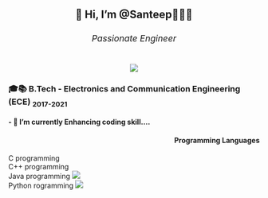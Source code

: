  <h2 align="center">👋 Hi, I’m @Santeep👨🏽‍💻 <sub><h6>Passionate Engineer</h6></sub></h2>
 <p align="center"> <img src="https://github-readme-stats.vercel.app/api?username=Santeep&show_icons=true&theme=gotham"></p>
 <h3 align="left">🎓📚 B.Tech -<strong> Electronics and Communication Engineering (ECE) </strong><sub>2017-2021</sub></h3>
<!-- <p align="center"><img src="cropped-fnewbko11.jpg" width=500px></p>-->
<h4>- 🌱 I’m currently Enhancing coding skill....</h4>
<h4 align="Right">Programming Languages</h4>
<div>C programming</div>
<div>C++ programming</div>
<div>Java programming  <img src="https://img.shields.io/badge/Java-ED8B00?style=for-the-badge&logo=java&logoColor=white"></div>
<div>Python rogramming <img src="https://img.shields.io/badge/Python-FFD43B?style=for-the-badge&logo=python&logoColor=darkgreen"></div>
<!---
Santeep/Santeep is a ✨ special ✨ repository because its `README.md` (this file) appears on your GitHub profile.
You can click the Preview link to take a look at your changes.
--->
 
